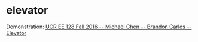 # elevator
Demonstration: <a href="https://goo.gl/JfNxLp" target="_blank">UCR EE 128 Fall 2016 -- Michael Chen -- Brandon Carlos -- Elevator</a>
